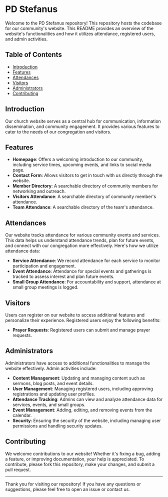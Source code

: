 # PD Stefanus

Welcome to the PD Stefanus repository! This repository hosts the codebase for our community's website. This README provides an overview of the website's functionalities and how it utilizes attendance, registered users, and admin activities.

## Table of Contents
- [Introduction](#introduction)
- [Features](#features)
- [Attendances](#attendances)
- [Visitors](#visitors)
- [Administrators](#administrators)
- [Contributing](#contributing)

## Introduction

Our church website serves as a central hub for communication, information dissemination, and community engagement. It provides various features to cater to the needs of our congregation and visitors.

## Features

- **Homepage**: Offers a welcoming introduction to our community, including service times, upcoming events, and links to social media page.
- **Contact Form**: Allows visitors to get in touch with us directly through the website.
- **Member Directory**: A searchable directory of community members for networking and outreach.
- **Visitors Attendance**: A searchable directory of community member's attendance.
- **Team Attendance**: A searchable directory of the team's attendance.

## Attendances

Our website tracks attendance for various community events and services. This data helps us understand attendance trends, plan for future events, and connect with our congregation more effectively. Here's how we utilize attendance data:

- **Service Attendance**: We record attendance for each service to monitor participation and engagement.
- **Event Attendance**: Attendance for special events and gatherings is tracked to assess interest and plan future events.
- **Small Group Attendance**: For accountability and support, attendance at small group meetings is logged.

## Visitors

Users can register on our website to access additional features and personalize their experience. Registered users enjoy the following benefits:

- **Prayer Requests**: Registered users can submit and manage prayer requests.

## Administrators

Administrators have access to additional functionalities to manage the website effectively. Admin activities include:

- **Content Management**: Updating and managing content such as sermons, blog posts, and event details.
- **User Management**: Managing registered users, including approving registrations and updating user profiles.
- **Attendance Tracking**: Admins can view and analyze attendance data for services, events, and small groups.
- **Event Management**: Adding, editing, and removing events from the calendar.
- **Security**: Ensuring the security of the website, including managing user permissions and handling security updates.

## Contributing

We welcome contributions to our website! Whether it's fixing a bug, adding a feature, or improving documentation, your help is appreciated. To contribute, please fork this repository, make your changes, and submit a pull request.

---

Thank you for visiting our repository! If you have any questions or suggestions, please feel free to open an issue or contact us.